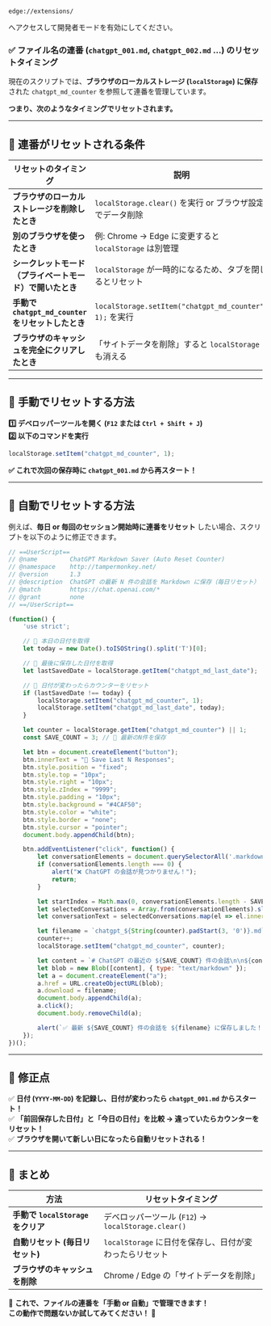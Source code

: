###

```
edge://extensions/
```
へアクセスして開発者モードを有効にしてください。




### **✅ ファイル名の連番 (`chatgpt_001.md`, `chatgpt_002.md` ...) のリセットタイミング**
現在のスクリプトでは、**ブラウザのローカルストレージ (`localStorage`) に保存** された `chatgpt_md_counter` を参照して連番を管理しています。

**つまり、次のようなタイミングでリセットされます。**

---

## **🔹 連番がリセットされる条件**
| **リセットのタイミング** | **説明** |
|------------------|-------------|
| **ブラウザのローカルストレージを削除したとき** | `localStorage.clear()` を実行 or ブラウザ設定でデータ削除 |
| **別のブラウザを使ったとき** | 例: Chrome → Edge に変更すると `localStorage` は別管理 |
| **シークレットモード（プライベートモード）で開いたとき** | `localStorage` が一時的になるため、タブを閉じるとリセット |
| **手動で `chatgpt_md_counter` をリセットしたとき** | `localStorage.setItem("chatgpt_md_counter", 1);` を実行 |
| **ブラウザのキャッシュを完全にクリアしたとき** | 「サイトデータを削除」すると `localStorage` も消える |

---

## **🔹 手動でリセットする方法**
**1️⃣ デベロッパーツールを開く (`F12` または `Ctrl + Shift + J`)**  
**2️⃣ 以下のコマンドを実行**
```javascript
localStorage.setItem("chatgpt_md_counter", 1);
```
**✅ これで次回の保存時に `chatgpt_001.md` から再スタート！**

---

## **🔹 自動でリセットする方法**
例えば、**毎日 or 毎回のセッション開始時に連番をリセット** したい場合、スクリプトを以下のように修正できます。

```javascript
// ==UserScript==
// @name         ChatGPT Markdown Saver (Auto Reset Counter)
// @namespace    http://tampermonkey.net/
// @version      1.3
// @description  ChatGPT の最新 N 件の会話を Markdown に保存（毎日リセット）
// @match        https://chat.openai.com/*
// @grant        none
// ==/UserScript==

(function() {
    'use strict';

    // 🔹 本日の日付を取得
    let today = new Date().toISOString().split('T')[0];

    // 🔹 最後に保存した日付を取得
    let lastSavedDate = localStorage.getItem("chatgpt_md_last_date");

    // 🔹 日付が変わったらカウンターをリセット
    if (lastSavedDate !== today) {
        localStorage.setItem("chatgpt_md_counter", 1);
        localStorage.setItem("chatgpt_md_last_date", today);
    }

    let counter = localStorage.getItem("chatgpt_md_counter") || 1;
    const SAVE_COUNT = 3; // 🔹 最新のN件を保存

    let btn = document.createElement("button");
    btn.innerText = "💾 Save Last N Responses";
    btn.style.position = "fixed";
    btn.style.top = "10px";
    btn.style.right = "10px";
    btn.style.zIndex = "9999";
    btn.style.padding = "10px";
    btn.style.background = "#4CAF50";
    btn.style.color = "white";
    btn.style.border = "none";
    btn.style.cursor = "pointer";
    document.body.appendChild(btn);

    btn.addEventListener("click", function() {
        let conversationElements = document.querySelectorAll('.markdown');
        if (conversationElements.length === 0) {
            alert("❌ ChatGPT の会話が見つかりません！");
            return;
        }

        let startIndex = Math.max(0, conversationElements.length - SAVE_COUNT);
        let selectedConversations = Array.from(conversationElements).slice(startIndex);
        let conversationText = selectedConversations.map(el => el.innerText).join("\n\n");

        let filename = `chatgpt_${String(counter).padStart(3, '0')}.md`;
        counter++;
        localStorage.setItem("chatgpt_md_counter", counter);

        let content = `# ChatGPT の最近の ${SAVE_COUNT} 件の会話\n\n${conversationText}\n`;
        let blob = new Blob([content], { type: "text/markdown" });
        let a = document.createElement("a");
        a.href = URL.createObjectURL(blob);
        a.download = filename;
        document.body.appendChild(a);
        a.click();
        document.body.removeChild(a);

        alert(`✅ 最新 ${SAVE_COUNT} 件の会話を ${filename} に保存しました！`);
    });
})();
```

---

## **🔹 修正点**
✅ **日付 (`YYYY-MM-DD`) を記録し、日付が変わったら `chatgpt_001.md` からスタート！**  
✅ **「前回保存した日付」と「今日の日付」を比較 → 違っていたらカウンターをリセット！**  
✅ **ブラウザを開いて新しい日になったら自動リセットされる！**

---

## **📌 まとめ**
| **方法** | **リセットタイミング** |
|----------|----------------|
| **手動で `localStorage` をクリア** | デベロッパーツール (`F12`) → `localStorage.clear()` |
| **自動リセット (毎日リセット)** | `localStorage` に日付を保存し、日付が変わったらリセット |
| **ブラウザのキャッシュを削除** | Chrome / Edge の「サイトデータを削除」 |

🚀 **これで、ファイルの連番を「手動 or 自動」で管理できます！**  
**この動作で問題ないか試してみてください！** 🎉